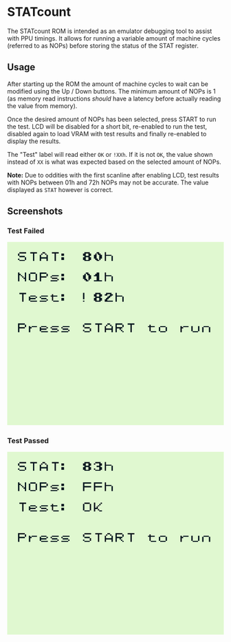 # STATcount

The STATcount ROM is intended as an emulator debugging tool to assist with PPU timings. It allows for running a variable amount of machine cycles (referred to as NOPs) before storing the status of the STAT register.

## Usage

After starting up the ROM the amount of machine cycles to wait can be modified using the Up / Down buttons. The minimum amount of NOPs is 1 (as memory read instructions *should* have a latency before actually reading the value from memory).

Once the desired amount of NOPs has been selected, press START to run the test. LCD will be disabled for a short bit, re-enabled to run the test, disabled again to load VRAM with test results and finally re-enabled to display the results.

The "Test" label will read either `OK` or `!XXh`. If it is not `OK`, the value shown instead of `XX` is what was expected based on the selected amount of NOPs.

**Note:** Due to oddities with the first scanline after enabling LCD, test results with NOPs between 01h and 72h NOPs may not be accurate. The value displayed as `STAT` however is correct.

## Screenshots

### Test Failed

![testfailed](./screenshots/fail.png)

### Test Passed

![testfailed](./screenshots/pass.png)